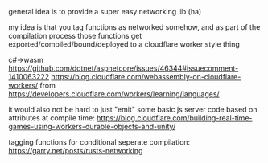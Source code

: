 general idea is to provide a super easy networking lib (ha)

my idea is that you tag functions as networked somehow, and as part of the compilation process those functions get exported/compiled/bound/deployed to a cloudflare worker style thing

c#->wasm
https://github.com/dotnet/aspnetcore/issues/46344#issuecomment-1410063222
https://blog.cloudflare.com/webassembly-on-cloudflare-workers/
from https://developers.cloudflare.com/workers/learning/languages/

it would also not be hard to just "emit" some basic js server code based on attributes at compile time:
https://blog.cloudflare.com/building-real-time-games-using-workers-durable-objects-and-unity/

tagging functions for conditional seperate compilation:
https://garry.net/posts/rusts-networking